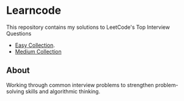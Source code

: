 # Learncode

This repository contains my solutions to LeetCode's Top Interview Questions
* [Easy Collection](https://leetcode.com/explore/interview/card/top-interview-questions-easy/).
* [Medium Collection](https://leetcode.com/explore/interview/card/top-interview-questions-medium/109/backtracking/)

## About

Working through common interview problems to strengthen problem-solving skills and algorithmic thinking.

